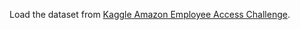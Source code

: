 
Load the dataset from [Kaggle Amazon Employee Access Challenge](https://www.kaggle.com/c/amazon-employee-access-challenge/data).

